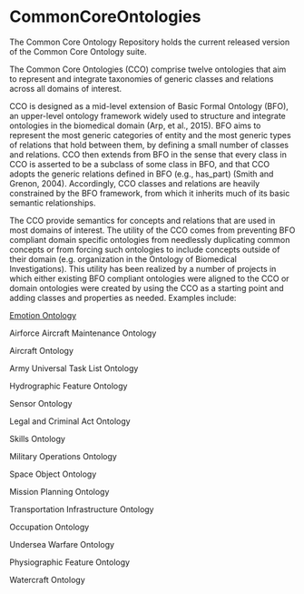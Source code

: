 # CommonCoreOntologies
The Common Core Ontology Repository holds the current released version of the Common Core Ontology suite. 

The Common Core Ontologies (CCO) comprise twelve ontologies that aim to represent and integrate taxonomies of generic classes and relations across all domains of interest. 

CCO is designed as a mid-level extension of Basic Formal Ontology (BFO), an upper-level ontology framework widely used to structure and integrate ontologies in the biomedical domain (Arp, et al., 2015). BFO aims to represent the most generic categories of entity and the most generic types of relations that hold between them, by defining a small number of classes and relations. CCO then extends from BFO in the sense that every class in CCO is asserted to be a subclass of some class in BFO, and that CCO adopts the generic relations defined in BFO (e.g., has_part) (Smith and Grenon, 2004). Accordingly, CCO classes and relations are heavily constrained by the BFO framework, from which it inherits much of its basic semantic relationships.

The CCO provide semantics for concepts and relations that are used in most domains of interest. The utility of the CCO comes from preventing BFO compliant domain specific ontologies from needlessly duplicating common concepts or from forcing such ontologies to include concepts outside of their domain (e.g. organization in the Ontology of Biomedical Investigations). This utility has been realized by a number of projects in which either existing BFO compliant ontologies were aligned to the CCO or domain ontologies were created by using the CCO as a starting point and adding classes and properties as needed. Examples include:

[Emotion Ontology](http://obofoundry.org/ontology/mfoem.html)

Airforce Aircraft Maintenance Ontology

Aircraft Ontology	

Army Universal Task List Ontology

Hydrographic Feature Ontology	

Sensor Ontology

Legal and Criminal Act Ontology	

Skills Ontology

Military Operations Ontology

Space Object Ontology

Mission Planning Ontology	

Transportation Infrastructure Ontology

Occupation Ontology	

Undersea Warfare Ontology

Physiographic Feature Ontology	

Watercraft Ontology
